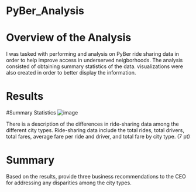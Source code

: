 # PyBer_Analysis


# Overview of the Analysis
I was tasked with performing and analysis on PyBer ride sharing data in order to help improve access in underserved neigborhoods. The analysis consisted of obtaining summary statistics of the data.
visualizations were also created in order to better display the information.

# Results

  #Summary Statistics
![image](https://user-images.githubusercontent.com/111592990/202876122-0609b8b0-0a2a-4bd6-bb36-58bb429d8d09.png)


There is a description of the differences in ride-sharing data among the different city types. Ride-sharing data include the total rides, total drivers, total fares, average fare per ride and driver, and total fare by city type. (7 pt)


# Summary
Based on the results, provide three business recommendations to the CEO for addressing any disparities among the city types.
